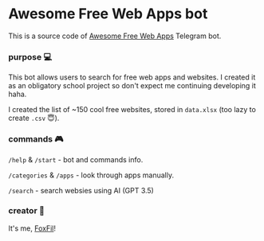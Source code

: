 # Awesome Free Web Apps bot

This is a source code of [Awesome Free Web Apps](https://t.me/awesome_free_web_apps_bot) Telegram bot.

### purpose 💻

This bot allows users to search for free web apps and websites. I created it as an obligatory school project so don't expect me continuing developing it haha.

I created the list of ~150 cool free websites, stored in `data.xlsx` (too lazy to create `.csv` 😇).

### commands 🎮

`/help` & `/start` - bot and commands info.

`/categories` & `/apps` - look through apps manually.

`/search` - search websies using AI (GPT 3.5)

### creator 🧡

It's me, [FoxFil](github.com/foxfil)!